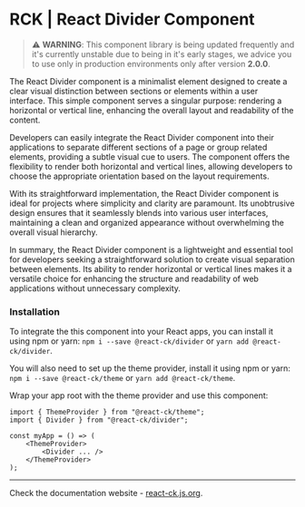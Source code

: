 # RCK | React Divider Component

> :warning: **WARNING**: This component library is being updated frequently and it's currently unstable due to being in it's early stages, we advice you to use only in production environments only after version **2.0.0**.

The React Divider component is a minimalist element designed to create a clear visual distinction between sections or elements within a user interface. This simple component serves a singular purpose: rendering a horizontal or vertical line, enhancing the overall layout and readability of the content.

Developers can easily integrate the React Divider component into their applications to separate different sections of a page or group related elements, providing a subtle visual cue to users. The component offers the flexibility to render both horizontal and vertical lines, allowing developers to choose the appropriate orientation based on the layout requirements.

With its straightforward implementation, the React Divider component is ideal for projects where simplicity and clarity are paramount. Its unobtrusive design ensures that it seamlessly blends into various user interfaces, maintaining a clean and organized appearance without overwhelming the overall visual hierarchy.

In summary, the React Divider component is a lightweight and essential tool for developers seeking a straightforward solution to create visual separation between elements. Its ability to render horizontal or vertical lines makes it a versatile choice for enhancing the structure and readability of web applications without unnecessary complexity.

### Installation 

To integrate the this component into your React apps, you can install it using npm or yarn: `npm i --save @react-ck/divider` or `yarn add @react-ck/divider`.

You will also need to set up the theme provider, install it using npm or yarn: `npm i --save @react-ck/theme` or `yarn add @react-ck/theme`.

Wrap your app root with the theme provider and use this component:

```tsx
import { ThemeProvider } from "@react-ck/theme";
import { Divider } from "@react-ck/divider";

const myApp = () => (
    <ThemeProvider>
        <Divider ... />
    </ThemeProvider>
);
```

<!-- storybook-ignore -->

---

Check the documentation website - [react-ck.js.org](https://react-ck.js.org).